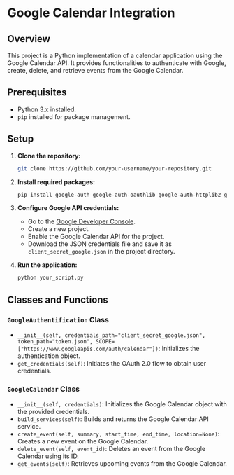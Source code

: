 # Google Calendar Integration

## Overview

This project is a Python implementation of a calendar application using the Google Calendar API. It provides functionalities to authenticate with Google, create, delete, and retrieve events from the Google Calendar.

## Prerequisites

- Python 3.x installed.
- `pip` installed for package management.

## Setup

1. **Clone the repository:**

    ```bash
    git clone https://github.com/your-username/your-repository.git
    ```

2. **Install required packages:**

    ```bash
    pip install google-auth google-auth-oauthlib google-auth-httplib2 google-api-python-client
    ```

3. **Configure Google API credentials:**

    - Go to the [Google Developer Console](https://console.developers.google.com/).
    - Create a new project.
    - Enable the Google Calendar API for the project.
    - Download the JSON credentials file and save it as `client_secret_google.json` in the project directory.

4. **Run the application:**

    ```bash
    python your_script.py
    ```

## Classes and Functions

### `GoogleAuthentification` Class

- `__init__(self, credentials_path="client_secret_google.json", token_path="token.json", SCOPE=["https://www.googleapis.com/auth/calendar"])`: Initializes the authentication object.
- `get_credentials(self)`: Initiates the OAuth 2.0 flow to obtain user credentials.

### `GoogleCalendar` Class

- `__init__(self, credentials)`: Initializes the Google Calendar object with the provided credentials.
- `build_services(self)`: Builds and returns the Google Calendar API service.
- `create_event(self, summary, start_time, end_time, location=None)`: Creates a new event on the Google Calendar.
- `delete_event(self, event_id)`: Deletes an event from the Google Calendar using its ID.
- `get_events(self)`: Retrieves upcoming events from the Google Calendar.


